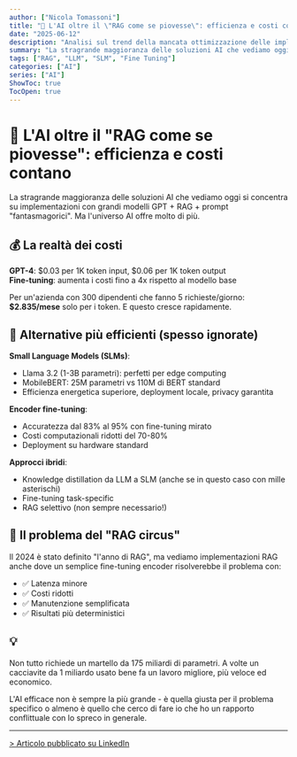 ```yaml
---
author: ["Nicola Tomassoni"]
title: "🚀 L'AI oltre il \"RAG come se piovesse\": efficienza e costi contano"
date: "2025-06-12"
description: "Analisi sul trend della mancata ottimizzazione delle implementazioni degli LLM"
summary: "La stragrande maggioranza delle soluzioni AI che vediamo oggi si concentra su implementazioni con grandi modelli GPT + RAG + prompt \"fantasmagorici\". Ma l'universo AI offre molto di più."
tags: ["RAG", "LLM", "SLM", "Fine Tuning"]
categories: ["AI"]
series: ["AI"]
ShowToc: true
TocOpen: true
---
```


# 🚀 L'AI oltre il "RAG come se piovesse": efficienza e costi contano

La stragrande maggioranza delle soluzioni AI che vediamo oggi si concentra su implementazioni con grandi modelli GPT + RAG + prompt "fantasmagorici". Ma l'universo AI offre molto di più.

## 💰 La realtà dei costi

**GPT-4**: $0.03 per 1K token input, $0.06 per 1K token output  
**Fine-tuning**: aumenta i costi fino a 4x rispetto al modello base

Per un'azienda con 300 dipendenti che fanno 5 richieste/giorno: **$2.835/mese** solo per i token. E questo cresce rapidamente.

## 🎯 Alternative più efficienti (spesso ignorate)

**Small Language Models (SLMs)**:
- Llama 3.2 (1-3B parametri): perfetti per edge computing
- MobileBERT: 25M parametri vs 110M di BERT standard
- Efficienza energetica superiore, deployment locale, privacy garantita

**Encoder fine-tuning**:
- Accuratezza dal 83% al 95% con fine-tuning mirato
- Costi computazionali ridotti del 70-80%
- Deployment su hardware standard

**Approcci ibridi**:
- Knowledge distillation da LLM a SLM (anche se in questo caso con mille asterischi)
- Fine-tuning task-specific
- RAG selettivo (non sempre necessario!)

## 🎪 Il problema del "RAG circus"

Il 2024 è stato definito "l'anno di RAG", ma vediamo implementazioni RAG anche dove un semplice fine-tuning encoder risolverebbe il problema con:

- ✅ Latenza minore
- ✅ Costi ridotti
- ✅ Manutenzione semplificata
- ✅ Risultati più deterministici

## 💡

Non tutto richiede un martello da 175 miliardi di parametri. A volte un cacciavite da 1 miliardo usato bene fa un lavoro migliore, più veloce ed economico.

L'AI efficace non è sempre la più grande - è quella giusta per il problema specifico o almeno è quello che cerco di fare io che ho un rapporto conflittuale con lo spreco in generale.

----

[> Articolo pubblicato su LinkedIn](https://www.linkedin.com/posts/nicolatomassoni_ai-machinelearning-techstrategy-activity-7338650755622391808-xq8A?utm_source=share&utm_medium=member_desktop&rcm=ACoAAAHmlsEBHEjgE8tS6G1i6tBPZaF7EhwiHQA)